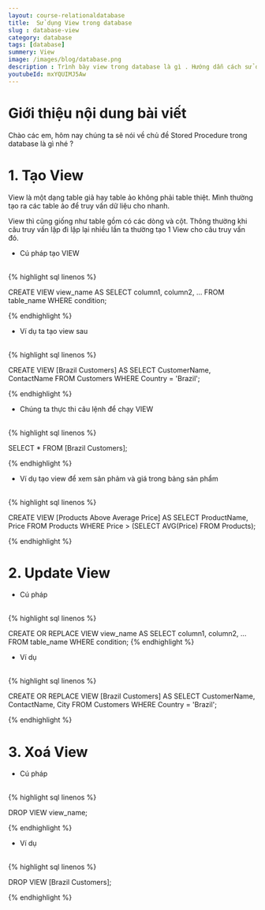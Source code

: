 ```yaml
---
layout: course-relationaldatabase
title:  Sử dụng View trong database
slug : database-view
category: database
tags: [database]
summery: View    
image: /images/blog/database.png
description : Trình bày view trong database là gì . Hướng dẫn cách sử dụng view trong database
youtubeId: mxYQUIMJ5Aw
---
```


# **Giới thiệu nội dung bài viết**

Chào các em, hôm nay chúng ta sẽ nói về chủ đề Stored Procedure trong database là gì nhé ?

# **1. Tạo View**

View là một dạng table giả hay table ảo không phải table thiệt. Mình thường tạo ra các table ảo để truy vấn dữ liệu cho nhanh.

View thì cũng giống như table gồm có các dòng và cột. Thông thường khi câu truy vấn lặp đi lặp lại nhiều lần ta thường tạo 1 View cho câu truy vấn đó.

- Cú pháp tạo VIEW

<br>
{% highlight sql linenos %}

CREATE VIEW view_name AS
SELECT column1, column2, ...
FROM table_name
WHERE condition; 

{% endhighlight %}

- Ví dụ ta tạo view sau

<br>
{% highlight sql linenos %}

CREATE VIEW [Brazil Customers] AS
SELECT CustomerName, ContactName
FROM Customers
WHERE Country = 'Brazil'; 

{% endhighlight %}

- Chúng ta thực thi câu lệnh để chạy VIEW

<br>
{% highlight sql linenos %}

SELECT * FROM [Brazil Customers]; 

{% endhighlight %}


- Ví dụ tạo view để xem sản phảm và giá trong bảng sản phẩm

<br>
{% highlight sql linenos %}

CREATE VIEW [Products Above Average Price] AS
SELECT ProductName, Price
FROM Products
WHERE Price > (SELECT AVG(Price) FROM Products); 

{% endhighlight %}


# **2. Update View**

- Cú pháp

<br>
{% highlight sql linenos %}

CREATE OR REPLACE VIEW view_name AS
SELECT column1, column2, ...
FROM table_name
WHERE condition; 
{% endhighlight %}

- Ví dụ

<br>
{% highlight sql linenos %}

CREATE OR REPLACE VIEW [Brazil Customers] AS
SELECT CustomerName, ContactName, City
FROM Customers
WHERE Country = 'Brazil';

{% endhighlight %}

# **3. Xoá View**

- Cú pháp

<br>
{% highlight sql linenos %}

DROP VIEW view_name; 

{% endhighlight %}

- Ví dụ

<br>
{% highlight sql linenos %}

DROP VIEW [Brazil Customers]; 

{% endhighlight %}



